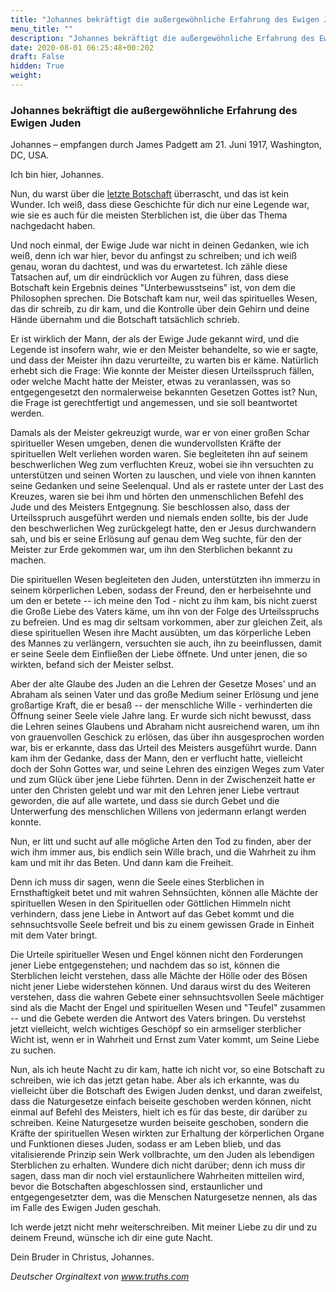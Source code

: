 ```yaml
---
title: "Johannes bekräftigt die außergewöhnliche Erfahrung des Ewigen Juden"
menu_title: ""
description: "Johannes bekräftigt die außergewöhnliche Erfahrung des Ewigen Juden"
date: 2020-08-01 06:25:48+00:202
draft: False
hidden: True
weight:
---
```

### Johannes bekräftigt die außergewöhnliche Erfahrung des Ewigen Juden

Johannes – empfangen durch James Padgett am 21. Juni 1917, Washington, DC, USA.

Ich bin hier, Johannes.

Nun, du warst über die [letzte Botschaft](/padgett-botschaften/padgett-botschaften-in-reihenfolge-des-datums/padgett-botschaften-1917/warte-nur-bis-ich-komme-des-ewigen-juden-erfahrung-jep-unbekannt-21-juni-1917/) überrascht, und das ist kein Wunder. Ich weiß, dass diese Geschichte für dich nur eine Legende war, wie sie es auch für die meisten Sterblichen ist, die über das Thema nachgedacht haben.

Und noch einmal, der Ewige Jude war nicht in deinen Gedanken, wie ich weiß, denn ich war hier, bevor du anfingst zu schreiben; und ich weiß genau, woran du dachtest, und was du erwartetest. Ich zähle diese Tatsachen auf, um dir eindrücklich vor Augen zu führen, dass diese Botschaft kein Ergebnis deines "Unterbewusstseins" ist, von dem die Philosophen sprechen. Die Botschaft kam nur, weil das spirituelles Wesen, das dir schreib, zu dir kam, und die Kontrolle über dein Gehirn und deine Hände übernahm und die Botschaft tatsächlich schrieb.

Er ist wirklich der Mann, der als der Ewige Jude gekannt wird, und die Legende ist insofern wahr, wie er den Meister behandelte, so wie er sagte, und dass der Meister ihn dazu verurteilte, zu warten bis er käme.
Natürlich erhebt sich die Frage: Wie konnte der Meister diesen Urteilsspruch fällen, oder welche Macht hatte der Meister, etwas zu veranlassen, was so entgegengesetzt den normalerweise bekannten Gesetzen Gottes ist? Nun, die Frage ist gerechtfertigt und angemessen, und sie soll beantwortet werden.

Damals als der Meister gekreuzigt wurde, war er von einer großen Schar spiritueller Wesen umgeben, denen die wundervollsten Kräfte der spirituellen Welt verliehen worden waren. Sie begleiteten ihn auf seinem beschwerlichen Weg zum verfluchten Kreuz, wobei sie ihn versuchten zu unterstützen und seinen Worten zu lauschen, und viele von ihnen kannten seine Gedanken und seine Seelenqual. Und als er rastete unter der Last des Kreuzes, waren sie bei ihm und hörten den unmenschlichen Befehl des Jude und des Meisters Entgegnung. Sie beschlossen also, dass der Urteilsspruch ausgeführt werden und niemals enden sollte, bis der Jude den beschwerlichen Weg zurückgelegt hatte, den er Jesus durchwandern sah, und bis er seine Erlösung auf genau dem Weg suchte, für den der Meister zur Erde gekommen war, um ihn den Sterblichen bekannt zu machen.

Die spirituellen Wesen begleiteten den Juden, unterstützten ihn immerzu in seinem körperlichen Leben, sodass der Freund, den er herbeisehnte und um den er betete -- ich meine den Tod - nicht zu ihm kam, bis nicht zuerst die Große Liebe des Vaters käme, um ihn von der Folge des Urteilsspruchs zu befreien. Und es mag dir seltsam vorkommen, aber zur gleichen Zeit, als diese spirituellen Wesen ihre Macht ausübten, um das körperliche Leben des Mannes zu verlängern, versuchten sie auch, ihn zu beeinflussen, damit er seine Seele dem Einfließen der Liebe öffnete. Und unter jenen, die so wirkten, befand sich der Meister selbst.

Aber der alte Glaube des Juden an die Lehren der Gesetze Moses' und an Abraham als seinen Vater und das große Medium seiner Erlösung und jene großartige Kraft, die er besaß -- der menschliche Wille - verhinderten die Öffnung seiner Seele viele Jahre lang. Er wurde sich nicht bewusst, dass die Lehren seines Glaubens und Abraham nicht ausreichend waren, um ihn von grauenvollen Geschick zu erlösen, das über ihn ausgesprochen worden war, bis er erkannte, dass das Urteil des Meisters ausgeführt wurde. Dann kam ihm der Gedanke, dass der Mann, den er verflucht hatte, vielleicht doch der Sohn Gottes war, und seine Lehren des einzigen Weges zum Vater und zum Glück über jene Liebe führten. Denn in der Zwischenzeit hatte er unter den Christen gelebt und war mit den Lehren jener Liebe vertraut geworden, die auf alle wartete, und dass sie durch Gebet und die Unterwerfung des menschlichen Willens von jedermann erlangt werden konnte.

Nun, er litt und sucht auf alle mögliche Arten den Tod zu finden, aber der wich ihm immer aus, bis endlich sein Wille brach, und die Wahrheit zu ihm kam und mit ihr das Beten. Und dann kam die Freiheit.

Denn ich muss dir sagen, wenn die Seele eines Sterblichen in Ernsthaftigkeit betet und mit wahren Sehnsüchten, können alle Mächte der spirituellen Wesen in den Spirituellen oder Göttlichen Himmeln nicht verhindern, dass jene Liebe in Antwort auf das Gebet kommt und die sehnsuchtsvolle Seele befreit und bis zu einem gewissen Grade in Einheit mit dem Vater bringt.

Die Urteile spiritueller Wesen und Engel können nicht den Forderungen jener Liebe entgegenstehen; und nachdem das so ist, können die Sterblichen leicht verstehen, dass alle Mächte der Hölle oder des Bösen nicht jener Liebe widerstehen können. Und daraus wirst du des Weiteren verstehen, dass die wahren Gebete einer sehnsuchtsvollen Seele mächtiger sind als die Macht der Engel und spirituellen Wesen und "Teufel" zusammen -- und die Gebete werden die Antwort des Vaters bringen. Du verstehst jetzt vielleicht, welch wichtiges Geschöpf so ein armseliger sterblicher Wicht ist, wenn er in Wahrheit und Ernst zum Vater kommt, um Seine Liebe zu suchen.

Nun, als ich heute Nacht zu dir kam, hatte ich nicht vor, so eine Botschaft zu schreiben, wie ich das jetzt getan habe. Aber als ich erkannte, was du vielleicht über die Botschaft des Ewigen Juden denkst, und daran zweifelst, dass die Naturgesetze einfach beiseite geschoben werden können, nicht einmal auf Befehl des Meisters, hielt ich es für das beste, dir darüber zu schreiben. Keine Naturgesetze wurden beiseite geschoben, sondern die Kräfte der spirituellen Wesen wirkten zur Erhaltung der körperlichen Organe und Funktionen dieses Juden, sodass er am Leben blieb, und das vitalisierende Prinzip sein Werk vollbrachte, um den Juden als lebendigen Sterblichen zu erhalten. Wundere dich nicht darüber; denn ich muss dir sagen, dass man dir noch viel erstaunlichere Wahrheiten mitteilen wird, bevor die Botschaften abgeschlossen sind, erstaunlicher und entgegengesetzter dem, was die Menschen Naturgesetze nennen, als das im Falle des Ewigen Juden geschah.

Ich werde jetzt nicht mehr weiterschreiben. Mit meiner Liebe zu dir und zu deinem Freund, wünsche ich dir eine gute Nacht.

Dein Bruder in Christus, Johannes.

*Deutscher Orginaltext von www.truths.com*

